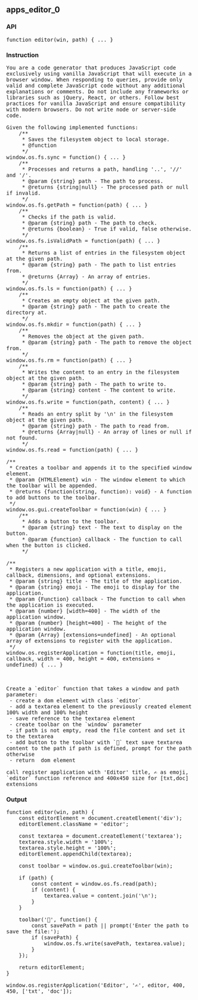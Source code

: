 ## apps_editor_0
### API
<pre style='text-wrap: wrap'>function editor(win, path) { ... }
</pre>
### Instruction
<pre style='text-wrap: wrap'>
You are a code generator that produces JavaScript code exclusively using vanilla JavaScript that will execute in a browser window. When responding to queries, provide only valid and complete JavaScript code without any additional explanations or comments. Do not include any frameworks or libraries such as jQuery, React, or others. Follow best practices for vanilla JavaScript and ensure compatibility with modern browsers. Do not write node or server-side code.

Given the following implemented functions:
    /**
     * Saves the filesystem object to local storage.
     * @function
     */
window.os.fs.sync = function() { ... }
    /**
     * Processes and returns a path, handling '..', '//' and '/'.
     * @param {string} path - The path to process.
     * @returns {string|null} - The processed path or null if invalid.
     */
window.os.fs.getPath = function(path) { ... }
    /**
     * Checks if the path is valid.
     * @param {string} path - The path to check.
     * @returns {boolean} - True if valid, false otherwise.
     */
window.os.fs.isValidPath = function(path) { ... }
    /**
     * Returns a list of entries in the filesystem object at the given path.
     * @param {string} path - The path to list entries from.
     * @returns {Array} - An array of entries.
     */
window.os.fs.ls = function(path) { ... }
    /**
     * Creates an empty object at the given path.
     * @param {string} path - The path to create the directory at.
     */
window.os.fs.mkdir = function(path) { ... }
    /**
     * Removes the object at the given path.
     * @param {string} path - The path to remove the object from.
     */
window.os.fs.rm = function(path) { ... }
    /**
     * Writes the content to an entry in the filesystem object at the given path.
     * @param {string} path - The path to write to.
     * @param {string} content - The content to write.
     */
window.os.fs.write = function(path, content) { ... }
    /**
     * Reads an entry split by '\n' in the filesystem object at the given path.
     * @param {string} path - The path to read from.
     * @returns {Array|null} - An array of lines or null if not found.
     */
window.os.fs.read = function(path) { ... }

/**
 * Creates a toolbar and appends it to the specified window element.
 * @param {HTMLElement} win - The window element to which the toolbar will be appended.
 * @returns {function(string, function): void} - A function to add buttons to the toolbar.
 */
window.os.gui.createToolbar = function(win) { ... }
    /**
     * Adds a button to the toolbar.
     * @param {string} text - The text to display on the button.
     * @param {function} callback - The function to call when the button is clicked.
     */

/**
 * Registers a new application with a title, emoji, callback, dimensions, and optional extensions.
 * @param {string} title - The title of the application.
 * @param {string} emoji - The emoji to display for the application.
 * @param {Function} callback - The function to call when the application is executed.
 * @param {number} [width=400] - The width of the application window.
 * @param {number} [height=400] - The height of the application window.
 * @param {Array} [extensions=undefined] - An optional array of extensions to register with the application.
 */
window.os.registerApplication = function(title, emoji, callback, width = 400, height = 400, extensions = undefined) { ... }



Create a `editor` function that takes a window and path parameter:
 - create a dom element with class `editor`
 - add a textarea element to the previously created element 100% width and 100% height
 - save reference to the textarea element
 - create toolbar on the `window` parameter
 - if path is not empty, read the file content and set it to the textarea
 - add button to the toolbar with `💾` text save textarea content to the path if path is defined, prompt for the path otherwise
 - return  dom element

call register application with 'Editor' title, ✍️ as emoji, `editor` function reference and 400x450 size for [txt,doc] extensions
</pre>
### Output
<pre style='text-wrap: wrap'>function editor(win, path) {
    const editorElement = document.createElement('div');
    editorElement.className = 'editor';

    const textarea = document.createElement('textarea');
    textarea.style.width = '100%';
    textarea.style.height = '100%';
    editorElement.appendChild(textarea);

    const toolbar = window.os.gui.createToolbar(win);

    if (path) {
        const content = window.os.fs.read(path);
        if (content) {
            textarea.value = content.join('\n');
        }
    }

    toolbar('💾', function() {
        const savePath = path || prompt('Enter the path to save the file:');
        if (savePath) {
            window.os.fs.write(savePath, textarea.value);
        }
    });

    return editorElement;
}

window.os.registerApplication('Editor', '✍️', editor, 400, 450, ['txt', 'doc']);
</pre>
